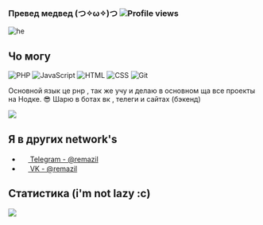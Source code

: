 ### Превед медвед (つ✧ω✧)つ ![Profile views](https://gpvc.arturio.dev/ReMazil)

![he](https://github.com/ReMazil/ReMazil/blob/master/he.gif)

## Чо могу

![PHP](https://img.shields.io/badge/-PHP-%230075a8?logo=PHP&logoColor=white&style=flat-square) ![JavaScript](https://img.shields.io/badge/-JavaScript-%23e9d54c?logo=javascript&logoColor=white&style=flat-square) ![HTML](https://img.shields.io/badge/-HTML-%23de4b25?logo=html5&logoColor=white&style=flat-square) ![CSS](https://img.shields.io/badge/-CSS-%230174b8?logo=css3&logoColor=white&style=flat-square) ![Git](https://img.shields.io/badge/-Git-%23ea4f32?logo=git&logoColor=white&style=flat-square)

Основной язык це рнр , так же учу и делаю в основном ща все проекты на Нодке. :sunglasses: Шарю в ботах вк , телеги и сайтах (бэкенд)  

<img src="https://github-readme-stats.vercel.app/api/top-langs/?username=ReMazil&hide_title=false" />

## Я в других network's
- <a href="https://t.me/remazil"><img src="https://upload.wikimedia.org/wikipedia/commons/thumb/8/82/Telegram_logo.svg/768px-Telegram_logo.svg.png" width=16 height=16 /> Telegram - @remazil</a>
- <a href="https://vk.com/remazil"><img src="https://upload.wikimedia.org/wikipedia/commons/thumb/2/21/VK.com-logo.svg/1024px-VK.com-logo.svg.png" width=16 height=16 /> VK - @remazil</a>

## Статистика (i'm not lazy :c)
<img src="https://github-readme-stats.vercel.app/api?username=remazil&show_icons=true&count_private=true">
